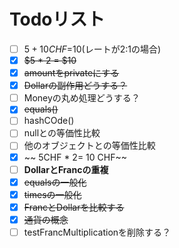 # Todoリスト
- [ ] $5 + 10 CHF =$10(レートが2:1の場合)
- [x] ~~$5 * 2 = $10~~
- [x] ~~amountをprivateにする~~
- [x] ~~Dollarの副作用どうする？~~
- [ ] Moneyの丸め処理どうする？
- [x] ~~equals()~~
- [ ] hashCOde()
- [ ] nullとの等価性比較
- [ ] 他のオブジェクトとの等価性比較
- [x] ~~  5CHF * 2= 10 CHF~~
- [ ] **DollarとFrancの重複**
- [x] ~~equalsの一般化~~
- [x] ~~timesの一般化~~
- [x] ~~FrancとDollarを比較する~~
- [x] ~~通貨の概念~~
- [ ] testFrancMultiplicationを削除する？
